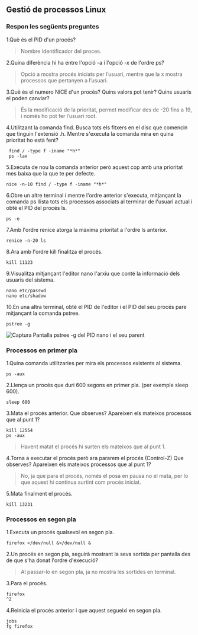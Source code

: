 ## Gestió de processos Linux

### Respon les següents preguntes

1.Què és el PID d'un procés?
>Nombre identificador del proces.

2.Quina diferència hi ha entre l'opció -a i l'opció -x de l'ordre ps?
>Opció a mostra procés iniciats per l’usuari, mentre que la x mostra processos que pertanyen a l’usuari.

3.Què és el numero NICE d'un procés? Quins valors pot tenir? Quins usuaris el poden canviar?
>És la modificació de la prioritat, permet modificar des de -20 fins a 19, i només ho pot fer l’usuari root.

4.Utilitzant la comanda find. Busca tots els fitxers en el disc que comencin que tinguin l'extensió .h. Mentre s'executa la comanda mira en quina prioritat ho està fent?
```console
 find / -type f -iname "*h*"
 ps -lax
 ```
 5.Executa de nou la comanda anterior però aquest cop amb una prioritat mes baixa que la que te per defecte.
 ```console
 nice -n-10 find / -type f -iname "*h*"
 ```
 6.Obre un altre terminal i mentre l'ordre anterior s'executa, mitjançant la comanda ps llista tots els processos associats al terminar de l'usuari actual i obté el PID del procés ls. 
 ```console
 ps -e
  ```
 7.Amb l'ordre renice atorga la màxima prioritat a l'ordre ls anterior.
 ```console
 renice -n-20 ls
 ```
 8.Ara amb l'ordre kill finalitza el procés.
```console
kill 11123
 ```
 9.Visualitza mitjançant l'editor nano l'arxiu que conté la informació dels usuaris del sistema.
 ```console
 nano etc/passwd
 nano etc/shadow
 ```
 10.En una altra terminal, obté el PID de l'editor i el PID del seu procés pare mitjançant la comanda pstree.
 ```console
 pstree -g
 ```
 ![Captura Pantalla pstree -g del PID nano i el seu parent](https://github.com/manteph/modul1/blob/main/Documentaci%C3%B3/Gestio%20de%20processos%20Linux/Screenshot%20from%202022-03-11%2017-52-03.png)

### Processos en primer pla

1.Quina comanda utilitzaries per mira els processos existents al sistema. 
```console
ps -aux
```
2.Llença un procés que duri 600 segons en primer pla. (per exemple  sleep 600).
```console
sleep 600
```
3.Mata el procés anterior. Que observes? Apareixen els mateixos processos que al punt 1?
```console
kill 12554
ps -aux
```
>Havent matat el procés hi surten els mateixos que al punt 1.

4.Torna a executar el procés però ara pararem el procés (Control-Z) Que observes? Apareixen els mateixos processos que al punt 1?
>No, ja que para el procés, només el posa en pausa no el mata, per lo que aquest hi continua surtint com procés iniciat.

5.Mata finalment el procés.
```console
kill 13231
```
### Processos en segon pla

1.Executa un procés qualsevol en segon pla.
```console
firefox </dev/null &>/dev/null &
```
2.Un procés en segon pla, seguirà mostrant la seva sortida per pantalla des de que s'ha donat l'ordre d'execució?
>Al passar-lo en segon pla, ja no mostra les sortides en terminal.

3.Para el procés.
```console
firefox
^Z
```
4.Reinicia el procés anterior i que aquest segueixi en segon pla.
```console
jobs
fg firefox
```
